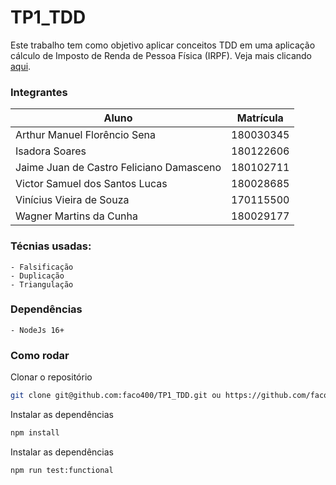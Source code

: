 # TP1_TDD
Este trabalho tem como objetivo aplicar conceitos TDD em uma aplicação cálculo de Imposto de Renda de Pessoa Física (IRPF). Veja mais clicando [aqui](https://github.com/andrelanna/fga0242/tree/master/tp1).

### Integrantes

Aluno   | Matrícula
--------- | ------
Arthur Manuel Florêncio Sena | 180030345
Isadora Soares | 180122606
Jaime Juan de Castro Feliciano Damasceno  | 180102711
Victor Samuel dos Santos Lucas | 180028685
Vinícius Vieira de Souza | 170115500
Wagner Martins da Cunha | 180029177
### Técnias usadas: 
    - Falsificação 
    - Duplicação 
    - Triangulação

### Dependências
    - NodeJs 16+

### Como rodar 
Clonar o repositório
```bash
git clone git@github.com:faco400/TP1_TDD.git ou https://github.com/faco400/TP1_TDD.git
````

Instalar as dependências
```bash
npm install
````

Instalar as dependências
```bash
npm run test:functional
````
